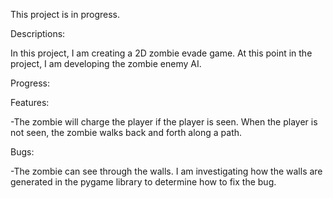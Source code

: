 This project is in progress.

Descriptions:

In this project, I am creating a 2D zombie evade game. At this point in the project, I am developing the zombie enemy AI. 

Progress:

Features:

-The zombie will charge the player if the player is seen. When the player is not seen, the zombie walks back and forth along a path. 

Bugs:

-The zombie can see through the walls. I am investigating how the walls are generated in the pygame library to determine how to fix the bug.